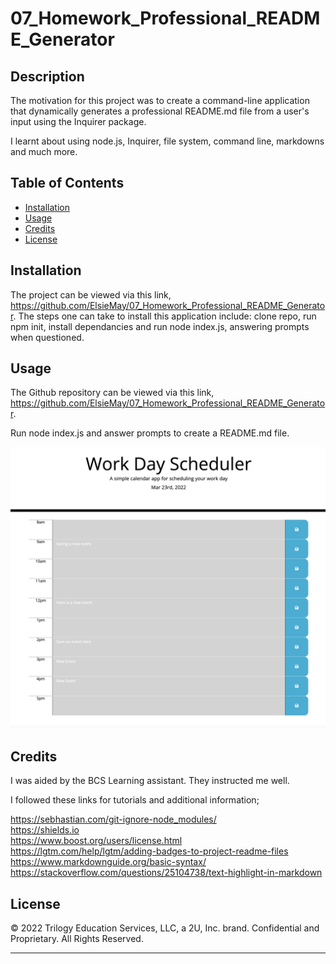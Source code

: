 # 07_Homework_Professional_README_Generator

## Description

The motivation for this project was to create a command-line application that dynamically generates a professional README.md file from a user's input using the Inquirer package.

I learnt about using node.js, Inquirer, file system, command line, markdowns and much more.

## Table of Contents

- [Installation](#installation)
- [Usage](#usage)
- [Credits](#credits)
- [License](#license)

## Installation

The project can be viewed via this link, https://github.com/ElsieMay/07_Homework_Professional_README_Generator. The steps one can take to install this application include: clone repo, run npm init, install dependancies and run node index.js, answering prompts when questioned.

## Usage

The Github repository can be viewed via this link, https://github.com/ElsieMay/07_Homework_Professional_README_Generator.

Run node index.js and answer prompts to create a README.md file.

![Screenshots](https://github.com/ElsieMay/05_Homework_Work_Day_Scheduler/blob/main/Develop/images/Screen%20Shot%202022-03-23%20at%2010.43.18%20pm.png)

## Credits

I was aided by the BCS Learning assistant. They instructed me well.

I followed these links for tutorials and additional information;

https://sebhastian.com/git-ignore-node_modules/<br>
https://shields.io<br>
https://www.boost.org/users/license.html<br>
https://lgtm.com/help/lgtm/adding-badges-to-project-readme-files<br>
https://www.markdownguide.org/basic-syntax/<br>
https://stackoverflow.com/questions/25104738/text-highlight-in-markdown<br>

## License

© 2022 Trilogy Education Services, LLC, a 2U, Inc. brand. Confidential and Proprietary. All Rights Reserved.

---
